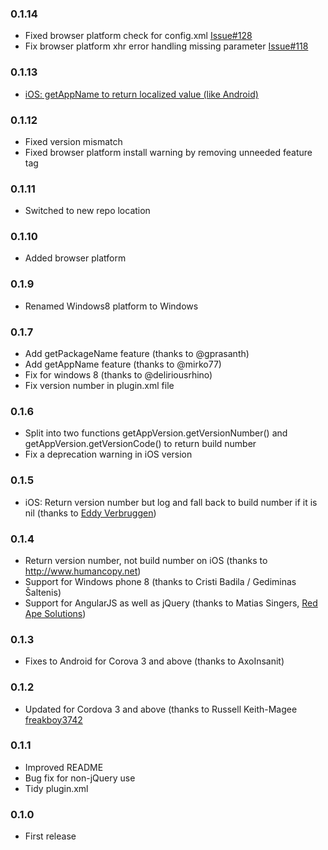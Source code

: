 ### 0.1.14

* Fixed browser platform check for config.xml [Issue#128](https://github.com/sampart/cordova-plugin-app-version/issues/128)  
* Fix browser platform xhr error handling missing parameter [Issue#118](https://github.com/sampart/cordova-plugin-app-version/issues/118)

### 0.1.13

* [iOS: getAppName to return localized value (like Android)](https://github.com/sampart/cordova-plugin-app-version/pull/127)

### 0.1.12

* Fixed version mismatch
* Fixed browser platform install warning by removing unneeded feature tag

### 0.1.11

* Switched to new repo location

### 0.1.10

* Added browser platform

### 0.1.9

* Renamed Windows8 platform to Windows

### 0.1.7

* Add getPackageName feature (thanks to @gprasanth)
* Add getAppName feature (thanks to @mirko77)
* Fix for windows 8 (thanks to @deliriousrhino)
* Fix version number in plugin.xml file

### 0.1.6

* Split into two functions getAppVersion.getVersionNumber() and getAppVersion.getVersionCode() to return build number
* Fix a deprecation warning in iOS version

### 0.1.5

* iOS: Return version number but log and fall back to build number if it is nil (thanks to [Eddy Verbruggen](https://github.com/EddyVerbruggen))

### 0.1.4

* Return version number, not build number on iOS (thanks to http://www.humancopy.net)
* Support for Windows phone 8 (thanks to Cristi Badila / Gediminas Šaltenis)
* Support for AngularJS as well as jQuery (thanks to Matias Singers, [Red Ape Solutions](http://www.redapesolutions.com/))

### 0.1.3

* Fixes to Android for Corova 3 and above (thanks to AxoInsanit)

### 0.1.2

* Updated for Cordova 3 and above (thanks to Russell Keith-Magee [freakboy3742](https://github.com/freakboy3742)

### 0.1.1

* Improved README
* Bug fix for non-jQuery use
* Tidy plugin.xml

### 0.1.0

* First release
